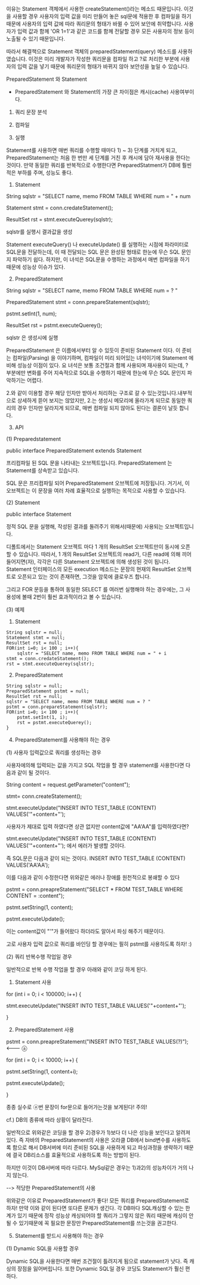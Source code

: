 이유는 Statement 객체에서 사용한 createStatement()라는 메소드 때문입니다. 이것을 사용할 경우 사용자의 입력 값을 미리 만들어 놓은 sql문에 적용한 후 컴파일을 하기 때문에 사용자의 입력 값에 따라 쿼리문의 형태가 바뀔 수 있어 보안에 취약합니다. 사용자가 입력 값과 함께 'OR 1=1'과 같은 코드를 함께 전달할 경우 모든 사용자의 정보 등이 노출될 수 있기 때문입니다.



따라서 해결책으로 Statement 객체의 preparedStatement(query) 메소드를 사용하였습니다. 이것은 미리 개발자가 작성한 쿼리문을 컴파일 하고 ?로 처리한 부분에 사용자의 입력 값을 넣기 때문에 쿼리문의 형태가 바뀌지 않아 보안성을 높일 수 있습니다.



PreparedStatement 와 Statement


* PreparedStatement 와 Statement의 가장 큰 차이점은 캐시(cache) 사용여부이다.

1) 쿼리 문장 분석

2) 컴파일

3) 실행

Statement를 사용하면 매번 쿼리를 수행할 때마다 1) ~ 3) 단계를 거치게 되고, PreparedStatement는 처음 한 번만 세 단계를 거친 후 캐시에 담아 재사용을 한다는 것이다. 만약 동일한 쿼리를 반복적으로 수행한다면 PreparedStatment가 DB에 훨씬 적은 부하를 주며, 성능도 좋다.


1. Statement 



String sqlstr = "SELECT name, memo FROM TABLE WHERE num = " + num 



Statement stmt = conn.credateStatement(); 



ResultSet rst = stmt.executeQuerey(sqlstr); 



sqlstr를 실행시 결과값을 생성



Statement  executeQuery() 나 executeUpdate() 를 실행하는 시점에 파라미터로 SQL문을 전달하는데, 이 때 전달되는 SQL 문은 완성된 형태로 한눈에 무슨 SQL 문인지 파악하기 쉽다. 하지만, 이 녀석은 SQL문을 수행하는 과정에서 매번 컴파일을 하기 때문에 성능상 이슈가 있다. 


2. PreparedStatement 



String sqlstr = "SELECT name, memo FROM TABLE WHERE num = ? " 

PreparedStatement stmt = conn.prepareStatement(sqlstr); 

pstmt.setInt(1, num);

ResultSet rst = pstmt.executeQuerey(); 

sqlstr 은 생성시에 실행

PreparedStatement 은 이름에서부터 알 수 있듯이 준비된 Statement 이다. 이 준비는 컴파일(Parsing) 을 이야기하며, 컴파일이 미리 되어있는 녀석이기에 Statement 에 비해 성능상 이점이 있다. 요 녀석은 보통 조건절과 함께 사용되며 재사용이 되는데, ? 부분에만 변화를 주어 지속적으로 SQL을 수행하기 때문에 한눈에 무슨 SQL 문인지 파악하기는 어렵다.


2.와 같이 이용할 경우 해당 인자만 받아서 처리하는 구조로 갈 수 있는것입니다.내부적으로 상세하게 뜯어 보지는 않았지만, 2.는 생성시 메모리에 올라가게 되므로 동일한 쿼리의 경우 인자만 달라지게 되므로, 매번 컴파일 되지 않아도 된다는 결론이 날듯 합니다. 

3. API

(1) Preparedstatement

public interface PreparedStatement extends Statement 

프리컴파일 된 SQL 문을 나타내는 오브젝트입니다. PreparedStatement 는 Statement를 상속받고 있습니다. 

SQL 문은 프리컴파일 되어 PreparedStatement 오브젝트에 저장됩니다. 거기서, 이 오브젝트는 이 문장을 여러 차례 효율적으로 실행하는 목적으로 사용할 수 있습니다. 

(2) Statement


public interface Statement 

정적 SQL 문을 실행해, 작성된 결과를 돌려주기 위해서(때문에) 사용되는 오브젝트입니다. 

디폴트에서는 Statement 오브젝트 마다 1 개의 ResultSet 오브젝트만이 동시에 오픈할 수 있습니다. 따라서, 1 개의 ResultSet 오브젝트의 read가, 다른 read에 의해 끼어들어지면(자), 각각은 다른 Statement 오브젝트에 의해 생성된 것이 됩니다. Statement 인터페이스의 모든 execution 메소드는 문장의 현재의 ResultSet 오브젝트로 오픈되고 있는 것이 존재하면, 그것을 암묵에 클로우즈 합니다. 

그리고 FOR 문등을 통하여 동일한 SELECT 를 여러번 실행해야 하는 경우에는, 그 사용성에 볼때 2번이 훨씬 효과적이라고 볼 수 있습니다. 


(3) 예제

1) Statement 

```
String sqlstr = null; 
Statement stmt = null; 
ResultSet rst = null; 
FOR(int i=0; i< 100 ; i++){ 
    sqlstr = "SELECT name, memo FROM TABLE WHERE num = " + i 
stmt = conn.credateStatement(); 
rst = stmt.executeQuerey(sqlstr); 
```


2) PreparedStatement


```
String sqlstr = null; 
PreparedStatement pstmt = null; 
ResultSet rst = null; 
sqlstr = "SELECT name, memo FROM TABLE WHERE num = ? " 
pstmt = conn.prepareStatement(sqlstr); 
FOR(int i=0; i< 100 ; i++){ 
    pstmt.setInt(1, i); 
    rst = pstmt.executeQuerey(); 
}
```






4. PreparedStatement를 사용해야 하는 경우



(1) 사용자 입력값으로 쿼리를 생성하는 경우 



사용자에의해 입력되는 값을 가지고 SQL 작업을 할 경우 statement를 사용한다면 다음과 같이 될 것이다.



String content = request.getParameter("content");



stmt= conn.createStatement();



stmt.executeUpdate("INSERT INTO TEST_TABLE (CONTENT) VALUES('"+content+"');







사용자가 제대로 입력 하였다면 상관 없지만 content값에 "AA'AA"를 입력하였다면?



stmt.executeUpdate("INSERT INTO TEST_TABLE (CONTENT) VALUES('"+content+"'); 에서 에러가 발생할 것이다.



즉 SQL문은 다음과 같이 되는 것이다. INSERT INTO TEST_TABLE (CONTENT) VALUES('AA'AA');







이를 다음과 같이 수정한다면 위와같은 에러나 장애를 원천적으로 봉쇄할 수 있다



pstmt = conn.preapreStatement("SELECT * FROM TEST_TABLE WHERE CONTENT = :content");



pstmt.setString(1, content);



pstmt.executeUpdate();



이는 content값이 "'"가 들어왔다 하더라도 알아서 파싱 해주기 때문이다.



고로 사용자 입력 값으로 쿼리를 바인딩 할 경우에는 필히 pstmt를 사용하도록 하자! :)







(2) 쿼리 반복수행 작업일 경우



일반적으로 반복 수행 작업을 할 경우 아래와 같이 코딩 하게 된다.



1) Statement 사용



for (int i = 0; i < 100000; i++) {



stmt.executeUpdate("INSERT INTO TEST_TABLE VALUES('"+content+"');



}







2) PreparedStatement 사용



pstmt = conn.preapreStatement("INSERT INTO TEST_TABLE VALUES(?)"); <--- ⓐ



for (int i = 0; i < 10000; i++) {



pstmt.setString(1, content+i);



pstmt.executeUpdate();



}



종종 실수로 ⓐ번 문장이 for문으로 들어가는것을 보게된다! 주의!







cf.) DB의 종류에 따라 상황이 달라진다.



일반적으로 위와같은 코딩을 할 경우 2)경우가 1)보다 더 나은 성능을 보인다고 알려져 있다. 즉 자바의 PreparedStatement의 사용은 오라클 DB에서 bind변수를 사용하도록 함으로 해서 DB서버에 미리 준비된 SQL을 사용하게 되고 파싱과정을 생략하기 때문에 결국 DB리소스를 효율적으로 사용하도록 하는 방법이 된다.



하지만 이것이 DB서버에 따라 다르다. MySql같은 경우는 1)과2)의 성능차이가 거의 나지 않는다.







--> 적당한 PreparedStatement의 사용



위와같은 이유로 PreparedStatement가 좋다! 모든 쿼리를 PreparedStatement로 하자! 만약 이와 같이 된다면 또다른 문제가 생긴다. 각 DB마다 SQL캐싱할 수 있는 한계가 있기 때문에 정작 성능상 캐싱되어야 할 쿼리가 그렇지 않은 쿼리 때문에 캐싱이 안 될 수 있기때문에 꼭 필요한 문장만 PreparedStatement를 쓰는것을 권고한다.







5. Statement를 받드시 사용해야 하는 경우



(1) Dynamic SQL을 사용할 경우



Dynamic SQL을 사용한다면 매번 조건절이 틀려지게 됨으로 statement가 낫다. 즉 캐싱의 장점을 잃어버립니다. 또한 Dynamic SQL일 경우 코딩도 Statement가 훨신 편하다.


